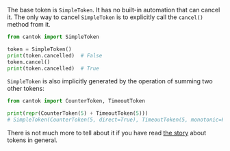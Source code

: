 The base token is `SimpleToken`. It has no built-in automation that can cancel it. The only way to cancel `SimpleToken` is to explicitly call the `cancel()` method from it.

```python
from cantok import SimpleToken

token = SimpleToken()
print(token.cancelled)  # False
token.cancel()
print(token.cancelled)  # True
```

`SimpleToken` is also implicitly generated by the operation of summing two other tokens:

```python
from cantok import CounterToken, TimeoutToken

print(repr(CounterToken(5) + TimeoutToken(5)))
# SimpleToken(CounterToken(5, direct=True), TimeoutToken(5, monotonic=False))
```

There is not much more to tell about it if you have read [the story](/what_are_tokens/in_general/) about tokens in general.
